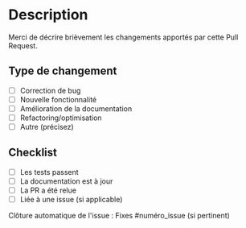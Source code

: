 # Description

Merci de décrire brièvement les changements apportés par cette Pull Request.

## Type de changement
- [ ] Correction de bug
- [ ] Nouvelle fonctionnalité
- [ ] Amélioration de la documentation
- [ ] Refactoring/optimisation
- [ ] Autre (précisez)

## Checklist
- [ ] Les tests passent
- [ ] La documentation est à jour
- [ ] La PR a été relue
- [ ] Liée à une issue (si applicable)

Clôture automatique de l'issue : Fixes #numéro_issue (si pertinent) 